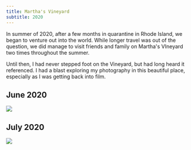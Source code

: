 ```yaml
---
title: Martha's Vineyard
subtitle: 2020
---
```

In summer of 2020, after a few months in quarantine in Rhode Island, we began to venture out into the world. While longer travel was out of the question, we did manage to visit friends and family on Martha's VIneyard two times throughout the summer.

Until then, I had never stepped foot on the Vineyard, but had long heard it referenced. I had a blast exploring my photography in this beautiful place, especially as I was getting back into film.

## June 2020

<img src="{{ site.baseurl }}/assets/lisbon/20200720-L1001893.jpeg"/>



## July 2020

<img src="{{ site.baseurl }}/assets/lisbon/20200720-L1001893.jpeg"/>